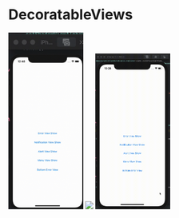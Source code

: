 # DecoratableViews


<!-- [![](DecoratableViews/Resources/error.gif)](error.gif)
[![](DecoratableViews/Resources/notificationgif)](notification.gif)
[![](DecoratableViews/Resources/alert-view.gif)](alert-view.gif)
[![](DecoratableViews/Resources/bottom-error.gif)](bottom-error.gif)
[![](DecoratableViews/Resources/menu.gif)](menu.gif) -->

<p float="left">
  <img src="/DecoratableViews/Resources/error.gif" width="150" />
  <img src="/DecoratableViews/Resources/notificationgif" width="150" /> 
  <img src="/DecoratableViews/Resources/alert-view.gif" width="150" />
</p>

<!-- ![1](DecoratableViews/Resources/error.gif)
![2](DecoratableViews/Resources/notificationgif)
![3](DecoratableViews/Resources/alert-view.gif)

![1](DecoratableViews/Resources/bottom-error.gif)
![2](DecoratableViews/Resources/menu.gif)
 -->